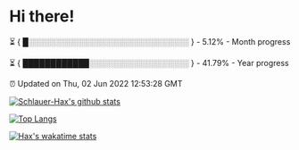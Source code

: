 # Hi there!

⏳ { █░░░░░░░░░░░░░░░░░░░░░░░░░░░░░ } - 5.12% - Month progress

⏳ { ████████████░░░░░░░░░░░░░░░░░░ } - 41.79% - Year progress

⏰ Updated on Thu, 02 Jun 2022 12:53:28 GMT


[![Schlauer-Hax's github stats](https://github-readme-stats.vercel.app/api?username=Schlauer-Hax&show_icons=true&theme=dark&count_private=true)](https://github.com/Schlauer-Hax)


[![Top Langs](https://github-readme-stats.vercel.app/api/top-langs/?username=Schlauer-Hax&layout=compact&theme=dark)](https://github.com/Schlauer-Hax?tab=repositories)


[![Hax's wakatime stats](https://github-readme-stats.vercel.app/api/wakatime?username=Hax&theme=dark)](https://wakatime.com/@Hax)

